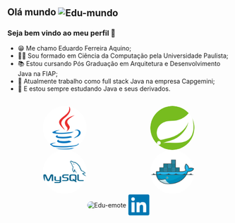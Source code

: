 ## Olá mundo <img align="center" alt="Edu-mundo" height="30" width="30" src="https://cdn-icons-png.flaticon.com/512/814/814513.png">
### Seja bem vindo ao meu perfil 🤩

- 😁 Me chamo Eduardo Ferreira Aquino;
- 👨‍🎓 Sou formado em Ciência da Computação pela Universidade Paulista;
- 📚 Estou cursando Pós Graduação em Arquitetura e Desenvolvimento Java na FIAP;
- 🔭 Atualmente trabalho como full stack Java na empresa Capgemini;
- 🌱 E estou sempre estudando Java e seus derivados.
  
<div align="center" style="display: inline_block"><br>
  <img align="center" alt="Edu-java" height="100" style="border-radius:50px;" src="https://raw.githubusercontent.com/devicons/devicon/55609aa5bd817ff167afce0d965585c92040787a/icons/java/java-original.svg" hspace=70">
  <img align="center" alt="Edu-spring" height="100" style="border-radius:50px;" src="https://raw.githubusercontent.com/devicons/devicon/55609aa5bd817ff167afce0d965585c92040787a/icons/spring/spring-original.svg" hspace="70">
  <img align="center" alt="Edu-mysql" height="100" style="border-radius:50px;" src="https://raw.githubusercontent.com/devicons/devicon/55609aa5bd817ff167afce0d965585c92040787a/icons/mysql/mysql-plain-wordmark.svg" hspace="70">
  <img align="center" alt="Edu-docker" height="100" style="border-radius:50px;" src="https://raw.githubusercontent.com/devicons/devicon/55609aa5bd817ff167afce0d965585c92040787a/icons/docker/docker-original.svg" hspace="70">
</div>

<div align="center" style="display: inline_block" vspace="50">
  
  <img align="center" alt="Edu-emote" height="200" style="border-radius:50px;" src="https://www.imagemhost.com.br/images/2023/03/15/AREmoji_20230315_135153_2117.gif">
  
  <a href="https://www.linkedin.com/in/eduardoferreira7/" target="_blank">
    <img align="center" alt="Edu-linkedin" height="50" src="https://raw.githubusercontent.com/devicons/devicon/55609aa5bd817ff167afce0d965585c92040787a/icons/linkedin/linkedin-original.svg">
  </a>
</div>
